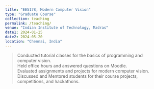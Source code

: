```yaml
---
title: "EE5178, Modern Computer Vision"
type: "Graduate Course"
collection: teaching
permalink: /teaching/
venue: "Indian Institute of Technology, Madras"
date1: 2024-01-25 
date2: 2024-05-20
location: "Chennai, India"
---
```


>Conducted tutorial classes for the basics of programming and computer vision.   
>Held office hours and answered questions on Moodle.  
>Evaluated assignments and projects for modern computer vision.    
>Discussed and Mentored students for their course projects, competitions, and hackathons.   
